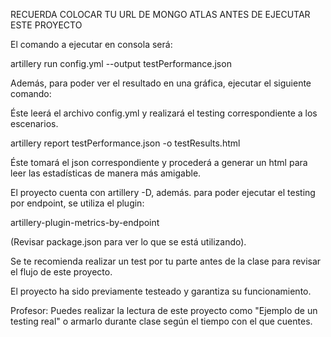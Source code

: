 RECUERDA COLOCAR TU URL DE MONGO ATLAS ANTES DE EJECUTAR ESTE PROYECTO

El comando a ejecutar en consola será:

artillery run config.yml --output testPerformance.json

Además, para poder ver el resultado en una gráfica, ejecutar el siguiente comando:

Éste leerá el archivo config.yml y realizará el testing correspondiente a los escenarios.

artillery report testPerformance.json -o testResults.html

Éste tomará el json correspondiente y procederá a generar un html para leer las estadísticas de manera más amigable.

El proyecto cuenta con artillery -D, además. para poder ejecutar el testing por endpoint, se utiliza el plugin:

artillery-plugin-metrics-by-endpoint

(Revisar package.json para ver lo que se está utilizando).

Se te recomienda realizar un test por tu parte antes de la clase para revisar el flujo de este proyecto.

El proyecto ha sido previamente testeado y garantiza su funcionamiento.

Profesor: Puedes realizar la lectura de este proyecto como "Ejemplo de un testing real" o armarlo durante clase según el tiempo con el que cuentes.